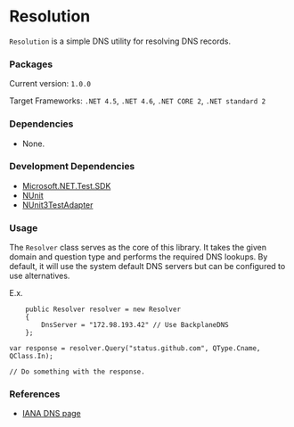 # Resolution

`Resolution` is a simple DNS utility for resolving DNS records.

### Packages

Current version: `1.0.0`

Target Frameworks: `.NET 4.5`, `.NET 4.6`, `.NET CORE 2`, `.NET standard 2`

### Dependencies

- None.

### Development Dependencies

- [Microsoft.NET.Test.SDK](https://www.nuget.org/packages/Microsoft.NET.Test.Sdk/)
- [NUnit](https://www.nuget.org/packages/NUnit/)
- [NUnit3TestAdapter](https://www.nuget.org/packages/NUnit3TestAdapter/)

### Usage

The `Resolver` class serves as the core of this library. It takes the given
domain and question type and performs the required DNS lookups. By default, it
will use the system default DNS servers but can be configured to use 
alternatives.

E.x.

        public Resolver resolver = new Resolver 
        {
            DnsServer = "172.98.193.42" // Use BackplaneDNS
        };

	var response = resolver.Query("status.github.com", QType.Cname, QClass.In);

	// Do something with the response.

### References
- [IANA DNS page](http://www.iana.org/assignments/dns-parameters)
